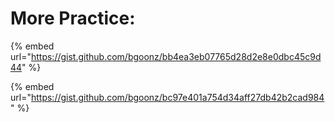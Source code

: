 # More Practice:

{% embed url="https://gist.github.com/bgoonz/bb4ea3eb07765d28d2e8e0dbc45c9d44" %}

{% embed url="https://gist.github.com/bgoonz/bc97e401a754d34aff27db42b2cad984" %}
